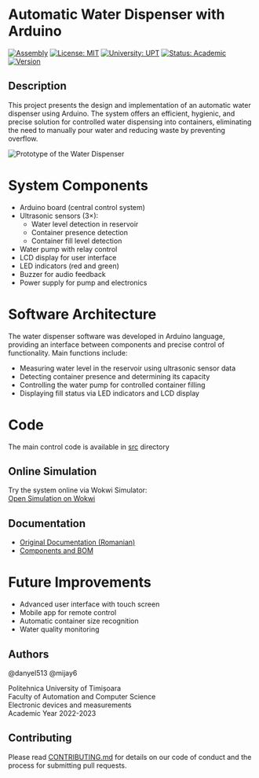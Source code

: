 # Automatic Water Dispenser with Arduino

[![Assembly](https://img.shields.io/badge/language-C++-purple.svg)](https://es.wikipedia.org/wiki/C++)
[![License: MIT](https://img.shields.io/badge/License-MIT-yellow.svg)](https://opensource.org/licenses/MIT)
[![University: UPT](https://img.shields.io/badge/University-Politehnica%20Timisoara-red.svg)](https://www.upt.ro/)
[![Status: Academic](https://img.shields.io/badge/Status-Academic%20Project-success.svg)](https://github.com/mijay6/Automatic-Water-Dispenser-with-Arduino)
[![Version](https://img.shields.io/badge/Version-1.0.0-brightgreen.svg) ](https://github.com/mijay6/Automatic-Water-Dispenser-with-Arduino/releases) 

## Description
This project presents the design and implementation of an automatic water dispenser using Arduino. The system offers an efficient, hygienic, and precise solution for controlled water dispensing into containers, eliminating the need to manually pour water and reducing waste by preventing overflow.

![Prototype of the Water Dispenser](docs/media/images/IMG_20230527_203134.jpg)

# System Components
- Arduino board (central control system)
- Ultrasonic sensors (3×):
    - Water level detection in reservoir
    - Container presence detection
    - Container fill level detection
- Water pump with relay control
- LCD display for user interface
- LED indicators (red and green)
- Buzzer for audio feedback
- Power supply for pump and electronics

# Software Architecture
The water dispenser software was developed in Arduino language, providing an interface between components and precise control of functionality. Main functions include:

- Measuring water level in the reservoir using ultrasonic sensor data
- Detecting container presence and determining its capacity
- Controlling the water pump for controlled container filling
- Displaying fill status via LED indicators and LCD display

# Code
The main control code is available in [src](src/) directory

## Online Simulation
Try the system online via Wokwi Simulator:  
[Open Simulation on Wokwi](https://wokwi.com/projects/363978666759620609)

## Documentation
- [Original Documentation (Romanian)](docs/Project_Documentation_RO.pdf)
- [Components and BOM](docs/Project_Components_and_BOM.pdf)

# Future Improvements
- Advanced user interface with touch screen
- Mobile app for remote control
- Automatic container size recognition
- Water quality monitoring

## Authors
@danyel513
@mijay6

Politehnica University of Timișoara  
Faculty of Automation and Computer Science  
Electronic devices and measurements   
Academic Year 2022-2023

## Contributing
Please read [CONTRIBUTING.md](CONTRIBUTING.md) for details on our code of conduct and the process for submitting pull requests.
